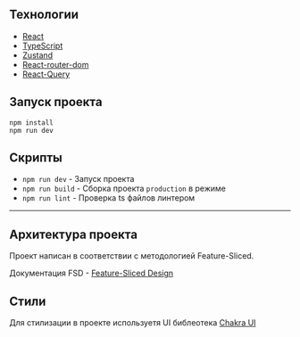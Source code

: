 
## Технологии
- [React](https://react.dev/)
- [TypeScript](https://www.typescriptlang.org/)
- [Zustand](https://docs.pmnd.rs/zustand/getting-started/introduction)
- [React-router-dom](https://reactrouter.com/en/main)
- [React-Query](https://tanstack.com/query/v3/)
## Запуск проекта

```console
npm install
npm run dev 
```
## Скрипты
- `npm run dev` - Запуск проекта
- `npm run build` - Сборка проекта `production` в режиме
- `npm run lint` - Проверка ts файлов линтером

---

## Архитектура проекта

Проект написан в соответствии с методологией Feature-Sliced.

Документация FSD - [Feature-Sliced Design](https://feature-sliced.design/)

## Стили

Для стилизации в проекте используетя UI библеотека [Chakra UI](https://chakra-ui.com/)


